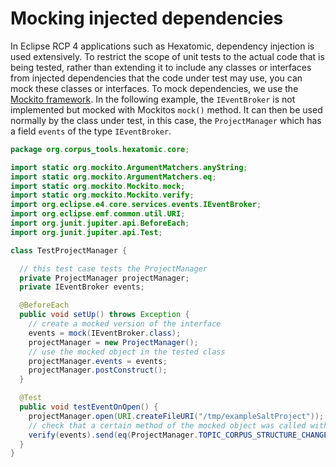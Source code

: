 # Mocking injected dependencies

In Eclipse RCP 4 applications such as Hexatomic, dependency injection is used extensively.
To restrict the scope of unit tests to the actual code that is being tested, rather than extending it to include any classes or interfaces from injected dependencies that the code under test may use, you can mock these classes or interfaces.
To mock dependencies, we use the [Mockito framework](https://site.mockito.org/).
In the following example, the `IEventBroker` is not implemented but mocked with Mockitos `mock()` method.
It can then be used normally by the class under test, in this case, the `ProjectManager` which has a field `events` of the 
type `IEventBroker`.

```java
package org.corpus_tools.hexatomic.core;

import static org.mockito.ArgumentMatchers.anyString;
import static org.mockito.ArgumentMatchers.eq;
import static org.mockito.Mockito.mock;
import static org.mockito.Mockito.verify;
import org.eclipse.e4.core.services.events.IEventBroker;
import org.eclipse.emf.common.util.URI;
import org.junit.jupiter.api.BeforeEach;
import org.junit.jupiter.api.Test;

class TestProjectManager {

  // this test case tests the ProjectManager
  private ProjectManager projectManager;    
  private IEventBroker events;

  @BeforeEach
  public void setUp() throws Exception {
    // create a mocked version of the interface
    events = mock(IEventBroker.class);
    projectManager = new ProjectManager();
    // use the mocked object in the tested class
    projectManager.events = events;
    projectManager.postConstruct();
  }

  @Test
  public void testEventOnOpen() {
    projectManager.open(URI.createFileURI("/tmp/exampleSaltProject"));
    // check that a certain method of the mocked object was called with the specified arguments
    verify(events).send(eq(ProjectManager.TOPIC_CORPUS_STRUCTURE_CHANGED), anyString());
  }
}

```
